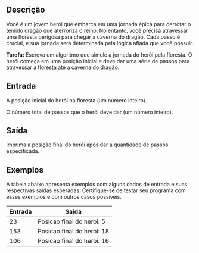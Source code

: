 ## **Descrição**

Você é um jovem herói que embarca em uma jornada épica para derrotar o temido dragão que aterroriza o reino. No entanto, você precisa atravessar uma floresta perigosa para chegar à caverna do dragão. Cada passo é crucial, e sua jornada será determinada pela lógica afiada que você possuir.

**Tarefa:** Escreva um algoritmo que simule a jornada do herói pela floresta. O herói começa em uma posição inicial e deve dar uma série de passos para atravessar a floresta até a caverna do dragão.

## **Entrada**

A posição inicial do herói na floresta (um número inteiro).

O número total de passos que o herói deve dar (um número inteiro).

## **Saída**

Imprima a posição final do herói após dar a quantidade de passos especificada.

## **Exemplos**

A tabela abaixo apresenta exemplos com alguns dados de entrada e suas respectivas saídas esperadas. Certifique-se de testar seu programa com esses exemplos e com outros casos possíveis.

| **Entrada** | **Saída**                  |
| ---         | ---                        |
| 23          | Posicao final do heroi: 5  |
| 153         | Posicao final do heroi: 18 |
| 106         | Posicao final do heroi: 16 |